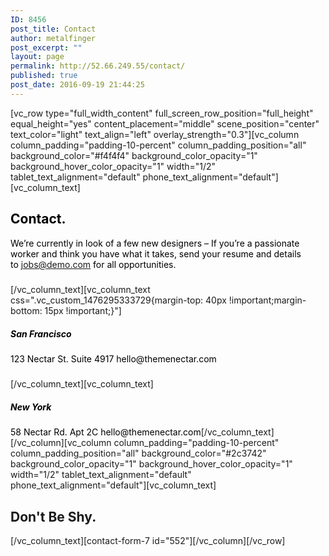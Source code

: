 ```yaml
---
ID: 8456
post_title: Contact
author: metalfinger
post_excerpt: ""
layout: page
permalink: http://52.66.249.55/contact/
published: true
post_date: 2016-09-19 21:44:25
---
```

[vc_row type="full_width_content" full_screen_row_position="full_height" equal_height="yes" content_placement="middle" scene_position="center" text_color="light" text_align="left" overlay_strength="0.3"][vc_column column_padding="padding-10-percent" column_padding_position="all" background_color="#f4f4f4" background_color_opacity="1" background_hover_color_opacity="1" width="1/2" tablet_text_alignment="default" phone_text_alignment="default"][vc_column_text]
<h2><span style="color: #000000;">Contact. </span></h2>
<span style="color: #000000;">We’re currently in look of a few new designers – If you’re a passionate worker and think you have what it takes, send your resume and details to <a href="http://themenectar.com/demo/salient-corporate/contact/#">jobs@demo.com</a> for all opportunities.</span>
<h5></h5>
[/vc_column_text][vc_column_text css=".vc_custom_1476295333729{margin-top: 40px !important;margin-bottom: 15px !important;}"]
<h5><span style="color: #000000;">San Francisco</span></h5>
<span style="color: #000000;">123 Nectar St. Suite 4917
hello@themenectar.com</span>
<h5></h5>
[/vc_column_text][vc_column_text]
<h5><span style="color: #000000;">New York</span></h5>
<span style="color: #000000;">58 Nectar Rd. Apt 2C
hello@themenectar.com</span>[/vc_column_text][/vc_column][vc_column column_padding="padding-10-percent" column_padding_position="all" background_color="#2c3742" background_color_opacity="1" background_hover_color_opacity="1" width="1/2" tablet_text_alignment="default" phone_text_alignment="default"][vc_column_text]
<h2>Don't Be Shy.</h2>
[/vc_column_text][contact-form-7 id="552"][/vc_column][/vc_row]